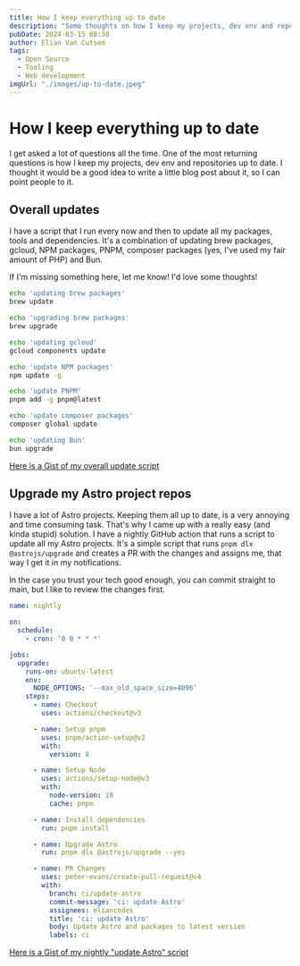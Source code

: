 ```yaml
---
title: How I keep everything up to date
description: "Some thoughts on how I keep my projects, dev env and repositories up to date."
pubDate: 2024-03-15 08:30
author: Elian Van Cutsem
tags:
  - Open Source
  - Tooling
  - Web development
imgUrl: "./images/up-to-date.jpeg"
---
```


# How I keep everything up to date

I get asked a lot of questions all the time. One of the most returning questions is how I keep my projects, dev env and repositories up to date. I thought it would be a good idea to write a little blog post about it, so I can point people to it.

## Overall updates

I have a script that I run every now and then to update all my packages, tools and dependencies. It's a combination of updating brew packages, gcloud, NPM packages, PNPM, composer packages (yes, I've used my fair amount of PHP) and Bun.

If I'm missing something here, let me know! I'd love some thoughts!

```sh
echo 'updating brew packages'
brew update

echo 'upgrading brew packages'
brew upgrade

echo 'updating gcloud'
gcloud components update

echo 'update NPM packages'
npm update -g

echo 'update PNPM'
pnpm add -g pnpm@latest

echo 'update composer packages'
composer global update

echo 'updating Bun'
bun upgrade
```

[Here is a Gist of my overall update script](https://gist.github.com/ElianCodes/8a0d2e0ca29e0faadfa4a2b9bc6b30e6)

## Upgrade my Astro project repos

I have a lot of Astro projects. Keeping them all up to date, is a very annoying and time consuming task. That's why I came up with a really easy (and kinda stupid) solution. I have a nightly GitHub action that runs a script to update all my Astro projects. It's a simple script that runs `pnpm dlx @astrojs/upgrade` and creates a PR with the changes and assigns me, that way I get it in my notifications.

In the case you trust your tech good enough, you can commit straight to main, but I like to review the changes first.

```yaml
name: nightly

on:
  schedule:
    - cron: '0 0 * * *'

jobs:
  upgrade:
    runs-on: ubuntu-latest
    env:
      NODE_OPTIONS: '--max_old_space_size=4096'
    steps:
      - name: Checkout
        uses: actions/checkout@v3

      - name: Setup pnpm
        uses: pnpm/action-setup@v2
        with:
          version: 8

      - name: Setup Node
        uses: actions/setup-node@v3
        with:
          node-version: 18
          cache: pnpm

      - name: Install dependencies
        run: pnpm install

      - name: Upgrade Astro
        run: pnpm dlx @astrojs/upgrade --yes

      - name: PR Changes
        uses: peter-evans/create-pull-request@v4
        with:
          branch: ci/update-astro
          commit-message: 'ci: update Astro'
          assignees: eliancodes
          title: 'ci: update Astro'
          body: Update Astro and packages to latest version
          labels: ci
```

[Here is a Gist of my nightly "update Astro" script](https://gist.github.com/ElianCodes/9ac4011dac4172d75c94645e66c7c7f6)

